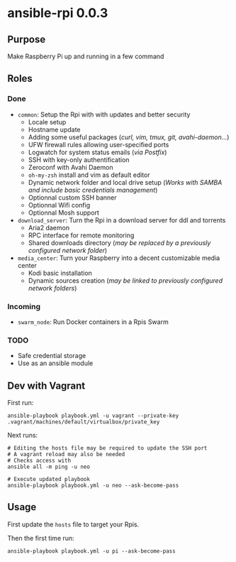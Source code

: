 # ansible-rpi 0.0.3

## Purpose

Make Raspberry Pi up and running in a few command

## Roles

### Done

- `common`: Setup the Rpi with with updates and better security
  - Locale setup
  - Hostname update
  - Adding some useful packages (*curl, vim, tmux, git, avahi-daemon…*)
  - UFW firewall rules allowing user-specified ports
  - Logwatch for system status emails (*via Postfix*)
  - SSH with key-only authentification
  - Zeroconf with Avahi Daemon
  - `oh-my-zsh` install and vim as default editor
  - Dynamic network folder and local drive setup (*Works with SAMBA and include basic credentials management*)
  - Optionnal custom SSH banner
  - Optionnal Wifi config
  - Optionnal Mosh support
- `download_server`: Turn the Rpi in a download server for ddl and torrents
  - Aria2 daemon
  - RPC interface for remote monitoring
  - Shared downloads directory (*may be replaced by a previously configured network folder*)
- `media_center`: Turn your Raspberry into a decent customizable media center
  - Kodi basic installation
  - Dynamic sources creation (*may be linked to previously configured network folders*)

### Incoming

- `swarm_node`: Run Docker containers in a Rpis Swarm

### TODO

- Safe credential storage
- Use as an ansible module

## Dev with Vagrant

First run:

```
ansible-playbook playbook.yml -u vagrant --private-key .vagrant/machines/default/virtualbox/private_key
```

Next runs:

```
# Editing the hosts file may be required to update the SSH port
# A vagrant reload may also be needed
# Checks access with
ansible all -m ping -u neo

# Execute updated playbook
ansible-playbook playbook.yml -u neo --ask-become-pass
```

## Usage

First update the `hosts` file to target your Rpis.

Then the first time run:

```
ansible-playbook playbook.yml -u pi --ask-become-pass
```
